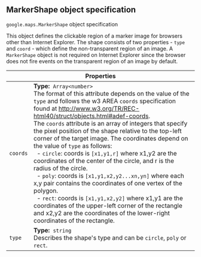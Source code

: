 <h2 id="MarkerShape"> MarkerShape object specification </h2><p>
<code><span itemprop="path">google.maps</span>.<span itemprop="name">MarkerShape</span></code>
object specification
</p><p>This object defines the clickable region of a marker image for browsers other than Internet Explorer. The shape consists of two properties - <code>type</code> and <code>coord</code> - which define the non-transparent region of an image. A <code>MarkerShape</code> object is not required on Internet Explorer since the browser does not fire events on the transparent region of an image by default.</p><div class="devsite-table-wrapper"><table class="properties responsive" summary="interface MarkerShape - Properties">
<thead>
<tr><th colspan="2">Properties</th>
</tr></thead>
<tbody>
<tr>
<td><code><span>coords</span></code></td>
<td><div><strong>Type:</strong>&nbsp; <code>Array&lt;number&gt;</code></div>
<div class="desc">The format of this attribute depends on the value of the <code>type</code> and follows the w3 AREA <code>coords</code> specification found at <a href="http://www.w3.org/TR/REC-html40/struct/objects.html#adef-coords"> http://www.w3.org/TR/REC-html40/struct/objects.html#adef-coords</a>. <br>The <code>coords</code> attribute is an array of integers that specify the pixel position of the shape relative to the top-left corner of the target image. The coordinates depend on the value of <code>type</code> as follows: <br>&nbsp;&nbsp;- <code>circle</code>: coords is <code>[x1,y1,r]</code> where x1,y2 are the coordinates of the center of the circle, and r is the radius of the circle. <br>&nbsp;&nbsp;- <code>poly</code>: coords is <code>[x1,y1,x2,y2...xn,yn]</code> where each x,y pair contains the coordinates of one vertex of the polygon. <br>&nbsp;&nbsp;- <code>rect</code>: coords is <code>[x1,y1,x2,y2]</code> where x1,y1 are the coordinates of the upper-left corner of the rectangle and x2,y2 are the coordinates of the lower-right coordinates of the rectangle.</div></td>
</tr>
<tr>
<td><code><span>type</span></code></td>
<td><div><strong>Type:</strong>&nbsp; <code>string</code></div>
<div class="desc">Describes the shape's type and can be <code>circle</code>, <code>poly</code> or <code>rect</code>.</div></td>
</tr>
</tbody>
</table></div>